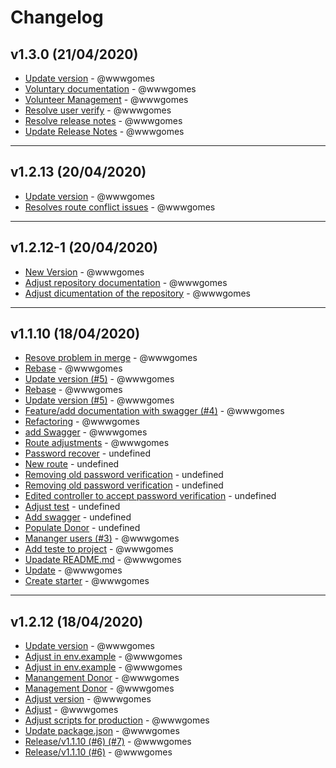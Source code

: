 # Changelog

## v1.3.0 (21/04/2020)
- [Update version](https://github.com/wwwgomes/icosocial-api/commit/517183231410bb7ae04c6dc0938c9d7255cd0024) - @wwwgomes
- [Voluntary documentation](https://github.com/wwwgomes/icosocial-api/commit/f14fcc0412ff84a2f0873af004f7a65a40eab85f) - @wwwgomes
- [Volunteer Management](https://github.com/wwwgomes/icosocial-api/commit/ddfd1cd8abb06509b692dc68c76b19d2b049cb65) - @wwwgomes
- [Resolve user verify](https://github.com/wwwgomes/icosocial-api/commit/7955841edaff40f56e34e6fc92d61057dd40e4ab) - @wwwgomes
- [Resolve release notes](https://github.com/wwwgomes/icosocial-api/commit/6acc8ffc628de3b7cb746cae86aa8981e3d1d40d) - @wwwgomes
- [Update Release Notes](https://github.com/wwwgomes/icosocial-api/commit/f174fbb533573ed6037c5e664c3d7dbd9e9c3e23) - @wwwgomes

---

## v1.2.13 (20/04/2020)
- [Update version](https://github.com/wwwgomes/icosocial-api/commit/72bc087fd98b578b4883f2bf2f569593df1bc60d) - @wwwgomes
- [Resolves route conflict issues](https://github.com/wwwgomes/icosocial-api/commit/f8986bf5c8996a2de7b3076db59611dfdaf0048d) - @wwwgomes

---

## v1.2.12-1 (20/04/2020)
- [New Version](https://github.com/wwwgomes/icosocial-api/commit/51cfc182cd128ae1f39b005201a761eda2c4cf86) - @wwwgomes
- [Adjust repository documentation](https://github.com/wwwgomes/icosocial-api/commit/907fe62672c8f5f3de3e2fd3e00c45e102319bf3) - @wwwgomes
- [Adjust dicumentation of the repository](https://github.com/wwwgomes/icosocial-api/commit/9e597acf3a6666f2bfd1582c30bba6e89776bcc5) - @wwwgomes

---

## v1.1.10 (18/04/2020)
- [Resove problem in merge](https://github.com/wwwgomes/icosocial-api/commit/10d15966887f80cb552b93a57ed0c57685c8e4ca) - @wwwgomes
- [Rebase](https://github.com/wwwgomes/icosocial-api/commit/d67530c5b28251e5073db74b945774201ef8937d) - @wwwgomes
- [Update version (#5)](https://github.com/wwwgomes/icosocial-api/commit/b32bff9ad6ac5845d475feb1465b638fe0d6206a) - @wwwgomes
- [Rebase](https://github.com/wwwgomes/icosocial-api/commit/d1d6edfeac13fdd6940fbb636f2ffd92dd645ac0) - @wwwgomes
- [Update version (#5)](https://github.com/wwwgomes/icosocial-api/commit/3dd2d1446a927d2910e7bcd58be4642e56df7272) - @wwwgomes
- [Feature/add documentation with swagger (#4)](https://github.com/wwwgomes/icosocial-api/commit/5120e8b0753ea1b07fd01e3dc008392cd539b370) - @wwwgomes
- [Refactoring](https://github.com/wwwgomes/icosocial-api/commit/5d47961312d27f0bdd9654df4404cac032968003) - @wwwgomes
- [add Swagger](https://github.com/wwwgomes/icosocial-api/commit/36bee2abd660765bdc0f2546f5d1af9d896bdb73) - @wwwgomes
- [Route adjustments](https://github.com/wwwgomes/icosocial-api/commit/ed02ecad4832b4f1c5211dcd42a5cce6aa239a07) - @wwwgomes
- [Password recover](https://github.com/wwwgomes/icosocial-api/commit/921557952785c2b7b711fabee32d1d2b0f69c5a3) - undefined
- [New route](https://github.com/wwwgomes/icosocial-api/commit/7a1cd6ee376970d6aeb998f71f7eb6354c9ae093) - undefined
- [Removing old password verification](https://github.com/wwwgomes/icosocial-api/commit/84a79db061956805cfd2ae57a9629b17bdafc954) - undefined
- [Removing old password verification](https://github.com/wwwgomes/icosocial-api/commit/84ca192d50a3f41a6478f5451f940de08039240e) - undefined
- [Edited controller to accept password verification](https://github.com/wwwgomes/icosocial-api/commit/95db13c04248845b9b4c274eb435215d2ec4e991) - undefined
- [Adjust test](https://github.com/wwwgomes/icosocial-api/commit/ef7f5f3558c23342337d51bad1e17a378f0702cc) - undefined
- [Add swagger](https://github.com/wwwgomes/icosocial-api/commit/de1e56a1a28a065869db8b35b4d91a7bc8ed1906) - undefined
- [Populate Donor](https://github.com/wwwgomes/icosocial-api/commit/c91cc5a4a2a6f850434802c577680af19d0f46ba) - undefined
- [Mananger users (#3)](https://github.com/wwwgomes/icosocial-api/commit/2cd3ef56bede2761333d0ced76046ad00c47ee53) - @wwwgomes
- [Add teste to project](https://github.com/wwwgomes/icosocial-api/commit/2ecbef07ecb53fdbe43c3e62a7af3bc0539d34e8) - @wwwgomes
- [Upadate README.md](https://github.com/wwwgomes/icosocial-api/commit/425000a1af6fe85c926912c43eab056472ea8bd1) - @wwwgomes
- [Update](https://github.com/wwwgomes/icosocial-api/commit/46264958835722db63eade0f8ac8c28e77a3c52f) - @wwwgomes
- [Create starter](https://github.com/wwwgomes/icosocial-api/commit/b5e09ff50cd40bf6d58bfdfb98baaf62c7b67ead) - @wwwgomes

---

## v1.2.12 (18/04/2020)
- [Update version](https://github.com/wwwgomes/icosocial-api/commit/5c6b0c4c24a9399c20eae72cb609e639c24c0724) - @wwwgomes
- [Adjust in env.example](https://github.com/wwwgomes/icosocial-api/commit/8f81375fcccdae1fce267fc74abbdfaa006d0b05) - @wwwgomes
- [Adjust in env.example](https://github.com/wwwgomes/icosocial-api/commit/82526e574bcf8e773ef8a55da32eee3d2b6815d5) - @wwwgomes
- [Manangement Donor](https://github.com/wwwgomes/icosocial-api/commit/8106e209821d261488a3e59f80acec27797c7794) - @wwwgomes
- [Management Donor](https://github.com/wwwgomes/icosocial-api/commit/3a443fde089e233f3f9e05d1a0b580eb2f46551a) - @wwwgomes
- [Adjust version](https://github.com/wwwgomes/icosocial-api/commit/3ea1afcf3333bcaa00f834d21d710a01e56183e8) - @wwwgomes
- [Adjust](https://github.com/wwwgomes/icosocial-api/commit/e5fd4c33e2d1dd6aca7284b0690ad2a0af41e64b) - @wwwgomes
- [Adjust scripts for production](https://github.com/wwwgomes/icosocial-api/commit/2c41b44471ac5ba5b50d89afb198cb54dd55fe23) - @wwwgomes
- [Update package.json](https://github.com/wwwgomes/icosocial-api/commit/dd929d4643cf941e28dc00add209d42cdf483245) - @wwwgomes
- [Release/v1.1.10 (#6) (#7)](https://github.com/wwwgomes/icosocial-api/commit/45a430b04ed3e441762fdcccb6e6b4ea1648514a) - @wwwgomes
- [Release/v1.1.10 (#6)](https://github.com/wwwgomes/icosocial-api/commit/69971f928c491a7e008d9aaf7ac2abb98466bcaa) - @wwwgomes
